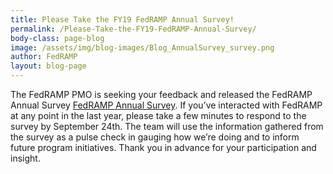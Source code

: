 ```yaml
---
title: Please Take the FY19 FedRAMP Annual Survey!
permalink: /Please-Take-the-FY19-FedRAMP-Annual-Survey/
body-class: page-blog
image: /assets/img/blog-images/Blog_AnnualSurvey_survey.png
author: FedRAMP
layout: blog-page
---
```

The FedRAMP PMO is seeking your feedback and released the FedRAMP Annual Survey <a href="https://feedback.gsa.gov/jfe/form/SV_a909oTEezNr3zFj">FedRAMP Annual Survey</a>. If you’ve interacted with FedRAMP at any point in the last year, please take a few minutes to respond to the survey by September 24th. 
The team will use the information gathered from the survey as a pulse check in gauging how we’re doing and to inform future program initiatives. 
Thank you in advance for your participation and insight. 
